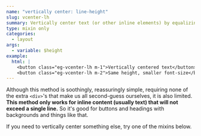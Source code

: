 ```yaml
---
name: "vertically center: line-height"
slug: vcenter-lh
summary: Vertically center text (or other inline elements) by equalizing an element's `height` and `line-height`.
type: mixin only
categories:
  - layout
args:
  - variable: $height
example:
  html: |
    <button class="eg-vcenter-lh m-1">Vertically centered text</button>
    <button class="eg-vcenter-lh m-2">Same height, smaller font-size</button>
---
```


Although this method is soothingly, reassuringly simple, requiring none of the extra `<div>`'s that make us all second-guess ourselves, it is also limited. **This method only works for inline content (usually text) that will not exceed a single line.** So it's good for buttons and headings with backgrounds and things like that.

If you need to vertically center something else, try one of the mixins below.